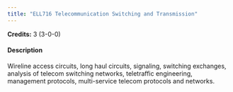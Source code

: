 ```yaml
---
title: "ELL716 Telecommunication Switching and Transmission"
---
```

**Credits:** 3 (3-0-0)

#### Description
Wireline access circuits, long haul circuits, signaling, switching exchanges, analysis of telecom switching networks, teletraffic engineering, management protocols, multi-service telecom protocols and networks.
